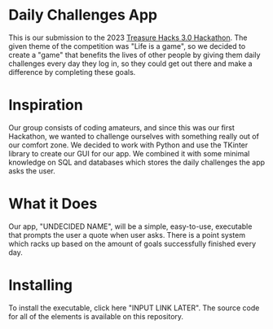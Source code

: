 # Daily Challenges App
  This is our submission to the 2023 [Treasure Hacks 3.0 Hackathon](https://treasure-hacks-3-0.devpost.com/). The given theme of the competition was "Life is a game", so we decided to create a "game" that benefits the lives of other people by giving them daily challenges every day they log in, so they could get out there and make a difference by completing these goals.

# Inspiration
  Our group consists of coding amateurs, and since this was our first Hackathon, we wanted to challenge ourselves with something really out of our comfort zone. We decided to work with Python and use the TKinter library to create our GUI for our app. We combined it with some minimal knowledge on SQL and databases which stores the daily challenges the app asks the user.

# What it Does
  Our app, "UNDECIDED NAME", will be a simple, easy-to-use, executable that prompts the user a quote when user asks. There is a point system which racks up based on the amount of goals successfully finished every day. 

# Installing
  To install the executable, click here "INPUT LINK LATER". The source code for all of the elements is available on this repository.
